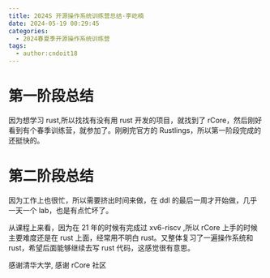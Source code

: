 ```yaml
---
title: 2024S 开源操作系统训练营总结-李屹楠
date: 2024-05-19 00:29:45
categories:
  - 2024春夏季开源操作系统训练营
tags:
  - author:cndoit18
---
```


# 第一阶段总结

因为想学习 rust,所以找找有没有用 rust 开发的项目，就找到了 rCore，然后刚好看到有个春季训练营，就参加了。刚刷完官方的 Rustlings，所以第一阶段完成的还挺快的。

# 第二阶段总结

因为工作上也很忙，所以需要挤出时间来做，在 ddl 的最后一周才开始做，几乎一天一个 lab，也是有点忙坏了。

从课程上来看，因为在 21 年的时候有完成过 xv6-riscv ,所以 rCore 上手的时候主要难度还是在 rust 上面，经常用不明白 rust。又整体复习了一遍操作系统和 rust，希望后面能够继续去写 rust 代码，这感觉很有意思。

感谢清华大学, 感谢 rCore 社区
